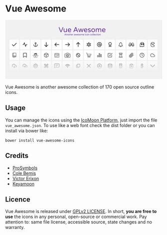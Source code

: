 # Vue Awesome
![Another awesome collection of open source icons](/vue_awesome.png)

Vue Awesome is another awesome collection of 170 open source outline icons.

## Usage
You can manage the icons using the [IcoMoon Platform](https://icomoon.io/), just import the file `vue_awesome.json`. To use like a web font check the dist folder or you can install via bower like:

```
bower install vue-awesome-icons
```

## Credits
* [ProSymbols](https://thenounproject.com/prosymbols/)
* [Cole Bemis](http://colebemis.com/)
* [Victor Erixon](https://dribbble.com/victorerixon)
* [Keyamoon](http://keyamoon.com/)

## Licence
Vue Awesome is released under [GPLv2 LICENSE](https://www.gnu.org/licenses/old-licenses/gpl-2.0.html). In short, **you are free to use** the icons in any personal, open-source or commercial work. Pay attention to: same file license, accessible source, state changes and no warranty.
